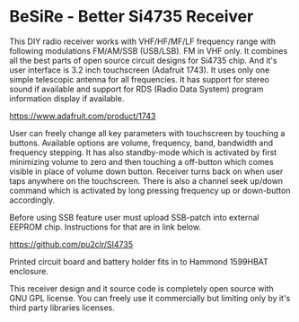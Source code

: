# BeSiRe - Better Si4735 Receiver

This DIY radio receiver works with VHF/HF/MF/LF frequency range with following modulations FM/AM/SSB (USB/LSB). FM in VHF only. It combines all the best parts of open source circuit designs for Si4735 chip. And it's user interface is 3.2 inch touchscreen (Adafruit 1743). It uses only one simple telescopic antenna for all frequencies. It has support for stereo sound if available and support for RDS (Radio Data System) program information display if available.

https://www.adafruit.com/product/1743

User can freely change all key parameters with touchscreen by touching a buttons. Available options are volume, frequency, band, bandwidth and frequency stepping. It has also standby-mode which is activated by first minimizing volume to zero and then touching a off-button which comes visible in place of volume down button. Receiver turns back on when user taps anywhere on the touchscreen. There is also a channel seek up/down command which is activated by long pressing frequency up or down-button accordingly.

Before using SSB feature user must upload SSB-patch into external EEPROM chip. Instructions for that are in link below.

https://github.com/pu2clr/SI4735

Printed circuit board and battery holder fits in to Hammond 1599HBAT enclosure.

This receiver design and it source code is completely open source with GNU GPL license. You can freely use it commercially but limiting only by it's third party libraries licenses.
